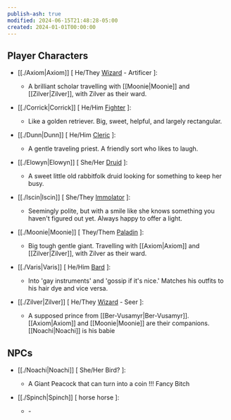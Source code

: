 ```yaml
---
publish-ash: true
modified: 2024-06-15T21:48:28-05:00
created: 2024-01-01T00:00:00
---
```

## Player Characters
- [[./Axiom|Axiom]] [ He/They [Wizard](Wizard) - Artificer ]: 
    - A brilliant scholar travelling with [[Moonie|Moonie]] and [[Zilver|Zilver]], with Zilver as their ward.

- [[./Corrick|Corrick]] [ He/Him [Fighter](Fighter) ]: 
    - Like a golden retriever. Big, sweet, helpful, and largely rectangular.

- [[./Dunn|Dunn]] [ He/Him [Cleric](Cleric) ]: 
    - A gentle traveling priest. A friendly sort who likes to laugh.

- [[./Elowyn|Elowyn]] [ She/Her [Druid](Druid) ]: 
    - A sweet little old rabbitfolk druid looking for something to keep her busy.

- [[./Iscin|Iscin]] [ She/They [Immolator](Immolator) ]: 
    - Seemingly polite, but with a smile like she knows something you haven't figured out yet. Always happy to offer a light.

- [[./Moonie|Moonie]] [ They/Them [Paladin](Paladin) ]: 
    - Big tough gentle giant. Travelling with [[Axiom|Axiom]] and [[Zilver|Zilver]], with Zilver as their ward.

- [[./Varis|Varis]] [ He/Him [Bard](Bard) ]: 
    - Into 'gay instruments' and 'gossip if it's nice.' Matches his outfits to his hair dye and vice versa.

- [[./Zilver|Zilver]] [ He/They [Wizard](Wizard) - Seer ]: 
    - A supposed prince from [[Ber-Vusamyr|Ber-Vusamyr]]. [[Axiom|Axiom]] and [[Moonie|Moonie]] are their companions. [[Noachi|Noachi]] is his babie



	
## NPCs
- [[./Noachi|Noachi]] [ She/Her Bird? ]: 
    - A Giant Peacock that can turn into a coin !!! Fancy Bitch

- [[./Spinch|Spinch]] [ horse horse ]: 
    - \-



